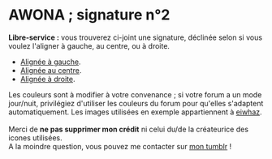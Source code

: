 # AWONA ; signature n°2
<b>Libre-service :</b> vous trouverez ci-joint une signature, déclinée selon si vous voulez l'aligner à gauche, au centre, ou à droite. 
<ul><li><a href="https://github.com/Awonaa/signatures/blob/main/signature%202/SIGNA2_gauche.html">Alignée à gauche</a>.</li>
  <li><a href="https://github.com/Awonaa/signatures/blob/main/signature%202/SIGNA2_centre.html">Alignée au centre</a>.</li>
  <li><a href="https://github.com/Awonaa/signatures/blob/main/signature%202/SIGNA2_droite.html">Alignée à droite</a>.</li></ul>

Les couleurs sont à modifier à votre convenance ; si votre forum a un mode jour/nuit, privilégiez d'utiliser les couleurs du forum pour qu'elles s'adaptent automatiquement. Les images utilisées en exemple appartiennent à <a href="https://eiiihwaz.tumblr.com/">eiwhaz</a>.
<br><br>Merci de <b>ne pas supprimer mon crédit</b> ni celui du/de la créateurice des icones utilisées. 
<br>A la moindre question, vous pouvez me contacter sur <a href="https://awonaa.tumblr.com/">mon tumblr</a> !
